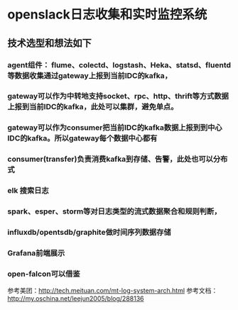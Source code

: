 # openslack日志收集和实时监控系统

## 技术选型和想法如下
### agent组件： flume、colectd、logstash、Heka、statsd、fluentd等数据收集通过gateway上报到当前IDC的kafka，
### gateway可以作为中转地支持socket、rpc、http、thrift等方式数据上报到当前IDC的kafka，此处可以集群，避免单点。
### gateway可以作为consumer把当前IDC的kafka数据上报到到中心IDC的kafka。所以gateway每个数据中心都有
### consumer(transfer)负责消费kafka到存储、告警，此处也可以分布式
###
### elk 搜索日志
### spark、esper、storm等对日志类型的流式数据聚合和规则判断，
### influxdb/opentsdb/graphite做时间序列数据存储
### Grafana前端展示
### open-falcon可以借鉴


参考美团：http://tech.meituan.com/mt-log-system-arch.html
参考文档：http://my.oschina.net/leejun2005/blog/288136
